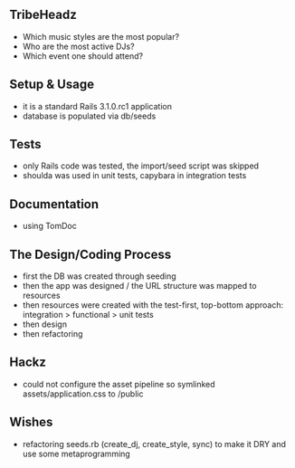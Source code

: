 ## TribeHeadz

- Which music styles are the most popular?
- Who are the most active DJs?
- Which event one should attend?

## Setup & Usage

- it is a standard Rails 3.1.0.rc1 application
- database is populated via db/seeds


## Tests

- only Rails code was tested, the import/seed script was skipped
- shoulda was used in unit tests, capybara in integration tests


## Documentation

- using TomDoc 


## The Design/Coding Process

- first the DB was created through seeding
- then the app was designed / the URL structure was mapped to resources
- then resources were created with the test-first, top-bottom approach: integration > functional > unit tests
- then design
- then refactoring


## Hackz

- could not configure the asset pipeline so symlinked assets/application.css to /public


## Wishes

- refactoring seeds.rb (create_dj, create_style, sync) to make it DRY and use some metaprogramming
